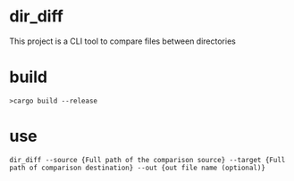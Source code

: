 # dir_diff
This project is a CLI tool to compare files between directories

# build
```
>cargo build --release
```

# use
```
dir_diff --source {Full path of the comparison source} --target {Full path of comparison destination} --out {out file name (optional)}
```